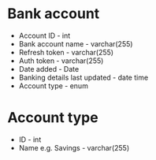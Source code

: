 # Bank account
* Account ID - int
* Bank account name - varchar(255)
* Refresh token - varchar(255)
* Auth token - varchar(255)
* Date added - Date
* Banking details last updated - date time
* Account type - enum

# Account type
* ID - int
* Name e.g. Savings - varchar(255)
